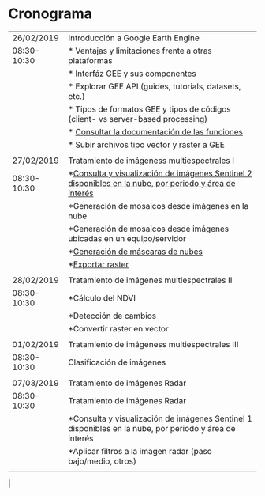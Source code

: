 
# Cronograma 


|   |   |
|--- | ---|
| 26/02/2019    | Introducción a Google Earth Engine
|  08:30-10:30 |* Ventajas y limitaciones frente a otras plataformas
|   |* Interfáz GEE y sus componentes
|   |*  Explorar GEE API (guides, tutorials, datasets, etc.)
|   |* Tipos de formatos GEE y tipos de códigos (client- vs server-based processing)
|   |* [Consultar la documentación de las funciones](https://www.w3schools.com/js/js_functions.asp)
|   |* Subir archivos tipo vector y raster a GEE
|   |   
|27/02/2019  |Tratamiento de imágeness multiespectrales I  |
| 08:30-10:30  |*[Consulta y visualización de imágenes Sentinel 2 disponibles en la nube, por periodo y área de interés](https://github.com/HWMuyulema/GEE/blob/master/d%C3%ADa2/dia_2_1.md)
|   |*Generación de mosaicos desde imágenes en la nube
|   |*Generación de mosaicos desde imágenes ubicadas en un equipo/servidor
|   |*[Generación de máscaras de nubes](https://github.com/HWMuyulema/GEE/blob/master/d%C3%ADa2/d%C3%ADa_2_2.md)
|   |*[Exportar raster](https://github.com/HWMuyulema/GEE/blob/master/d%C3%ADa2/dia2_3.md)
|   |
| 28/02/2019  | Tratamiento de imágenes multiespectrales II  |
|08:30-10:30   |*Cálculo del NDVI
|   |*Detección de cambios
|   |*Convertir raster en vector
|   |   |
| 01/02/2019 | Tratamiento de imágeness multiespectrales III
| 08:30-10:30  | Clasificación de imágenes  |
|   |   |
| 07/03/2019 | Tratamiento de imágenes Radar
| 08:30-10:30  |Tratamiento de imágenes Radar
|   |*Consulta y visualización de imágenes Sentinel 1 disponibles en la nube, por periodo y área de interés
|   |*Aplicar filtros a la imagen radar (paso bajo/medio, otros)
|   |   |
|






